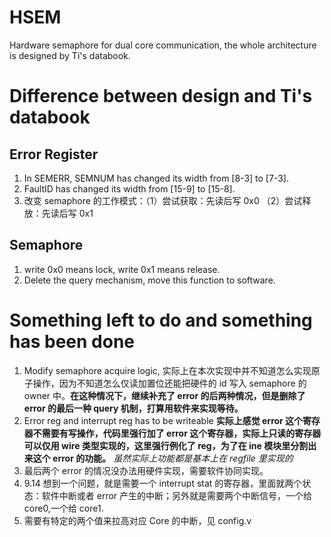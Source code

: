 # HSEM

Hardware semaphore for dual core communication, the whole architecture is designed by Ti's databook.

# Difference between design and Ti's databook

## Error Register

1. In SEMERR, SEMNUM has changed its width from [8-3] to [7-3].
2. FaultID has changed its width from [15-9] to [15-8].
3. 改变 semaphore 的工作模式：（1）尝试获取：先读后写 0x0 （2）尝试释放：先读后写 0x1

## Semaphore

1. write 0x0 means lock, write 0x1 means release.
2. Delete the query mechanism, move this function to software.

# Something left to do and something has been done

1. Modify semaphore acquire logic, 实际上在本次实现中并不知道怎么实现原子操作，因为不知道怎么仅读加置位还能把硬件的 id 写入 semaphore 的 owner 中。**在这种情况下，继续补充了 error 的后两种情况，但是删除了 error 的最后一种 query 机制，打算用软件来实现等待。**
2. Error reg and interrupt reg has to be writeable **实际上感觉 error 这个寄存器不需要有写操作，代码里强行加了 error 这个寄存器，实际上只读的寄存器可以仅用 wire 类型实现的，这里强行例化了 reg，为了在 ine 模块里分割出来这个 error 的功能。** _虽然实际上功能都是基本上在 regfile 里实现的_
3. 最后两个 error 的情况没办法用硬件实现，需要软件协同实现。
4. 9.14 想到一个问题，就是需要一个 interrupt stat 的寄存器，里面就两个状态：软件中断或者 error 产生的中断；另外就是需要两个中断信号，一个给 core0,一个给 core1.
5. 需要有特定的两个值来拉高对应 Core 的中断，见 config.v
